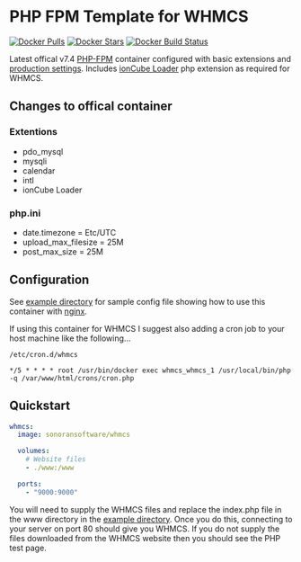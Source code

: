 # PHP FPM Template for WHMCS

[![Docker Pulls](https://img.shields.io/docker/pulls/sonoransoftware/whmcs.svg)](https://hub.docker.com/r/sonoransoftware/whmcs/)
[![Docker Stars](https://img.shields.io/docker/stars/sonoransoftware/whmcs.svg)](https://hub.docker.com/r/sonoransoftware/whmcs/)
[![Docker Build Status](https://img.shields.io/github/workflow/status/Sonoran-Software/docker-whmcs/Publish%20Sonoran%20Software%20Docker%20image)](https://hub.docker.com/r/sonoransoftware/whmcs/)

Latest offical v7.4 [PHP-FPM](https://hub.docker.com/_/php/) container configured with basic extensions and [production settings](https://github.com/php/php-src/blob/master/php.ini-production). Includes [ionCube Loader](https://www.ioncube.com/loaders.php) php extension as required for WHMCS.

## Changes to offical container

### Extentions

- pdo_mysql
- mysqli
- calendar
- intl
- ionCube Loader

### php.ini

- date.timezone = Etc/UTC
- upload_max_filesize = 25M
- post_max_size = 25M

## Configuration

See [example directory](https://github.com/sonoran-software/docker-WHMCS/tree/master/example) for sample config file showing how to use this container with [nginx](https://hub.docker.com/_/nginx/).

If using this container for WHMCS I suggest also adding a cron job to your host machine like the following...

`/etc/cron.d/whmcs`

```
*/5 * * * * root /usr/bin/docker exec whmcs_whmcs_1 /usr/local/bin/php -q /var/www/html/crons/cron.php

```

## Quickstart

```yml
whmcs:
  image: sonoransoftware/whmcs

  volumes:
    # Website files
    - ./www:/www

  ports:
    - "9000:9000"
```

You will need to supply the WHMCS files and replace the index.php file in the www directory in the [example directory](https://github.com/sonoran-software/docker-WHMCS/tree/master/example). Once you do this, connecting to your server on port 80 should give you WHMCS. If you do not supply the files downloaded from the WHMCS website then you should see the PHP test page.
